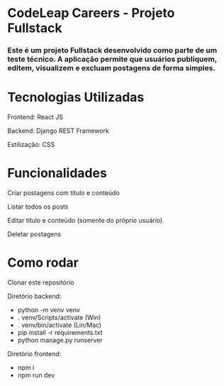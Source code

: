 # CodeLeap Careers - Projeto Fullstack

### Este é um projeto Fullstack desenvolvido como parte de um teste técnico. A aplicação permite que usuários publiquem, editem, visualizem e excluam postagens de forma simples.

# Tecnologias Utilizadas

Frontend: React JS

Backend: Django REST Framework

Estilização: CSS

# Funcionalidades

Criar postagens com título e conteúdo

Listar todos os posts

Editar título e conteúdo (somente do próprio usuário)

Deletar postagens

# Como rodar

Clonar este repositório

Diretório backend:
- python -m venv venv
- . venv/Scripts/activate (Win)
- . venv/bin/activate (Lin/Mac)
- pip install -r requirements.txt
- python manage.py runserver

Diretório frontend:
- npm i
- npm run dev


